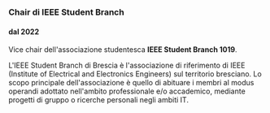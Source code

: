 
### Chair di IEEE Student Branch 

#### dal 2022

Vice chair dell'associazione studentesca **IEEE Student Branch 1019**.

L'IEEE Student Branch di Brescia è l'associazione di riferimento di IEEE (Institute of Electrical and Electronics Engineers) sul territorio bresciano.
Lo scopo principale dell'associazione è quello di abituare i membri al modus operandi adottato nell'ambito professionale e/o accademico, 
mediante progetti di gruppo o ricerche personali negli ambiti IT.